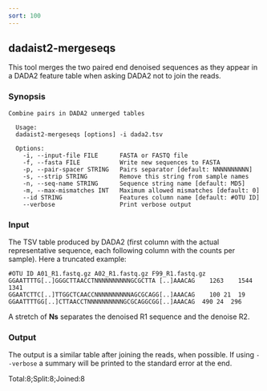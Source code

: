 ```yaml
---
sort: 100
---
```

## dadaist2-mergeseqs

This tool merges the two paired end denoised sequences as they appear in 
a DADA2 feature table when asking DADA2 not to join the reads.

### Synopsis

```
Combine pairs in DADA2 unmerged tables

  Usage: 
  dadaist2-mergeseqs [options] -i dada2.tsv 

  Options:
    -i, --input-file FILE      FASTA or FASTQ file
    -f, --fasta FILE           Write new sequences to FASTA
    -p, --pair-spacer STRING   Pairs separator [default: NNNNNNNNNN]
    -s, --strip STRING         Remove this string from sample names
    -n, --seq-name STRING      Sequence string name [default: MD5]
    -m, --max-mismatches INT   Maximum allowed mismatches [default: 0]
    --id STRING                Features column name [default: #OTU ID]
    --verbose                  Print verbose output

```

### Input

The TSV table produced by DADA2 (first column with the actual representative sequence, each following column
with the counts per sample). Here a truncated example:
```
#OTU ID	A01_R1.fastq.gz	A02_R1.fastq.gz	F99_R1.fastq.gz
GGAATTTTG[..]GGGCTTAACCTNNNNNNNNNNGCGCTTA [..]AAACAG	1263	1544	1341
GGAATCTTC[..]TTGGCTCAACCNNNNNNNNNNAGCGCAGG[..]AAACAG	100	21	19
GGAATTTTGG[..]CTTAACCTNNNNNNNNNNGCGCAGGCGG[..]AAACAG  490 24  296
```

A stretch of **Ns** separates the denoised R1 sequence and the denoise R2.

### Output

The output is a similar table after joining the reads, when possible.
If using `--verbose` a summary will be printed to the standard error at
the end.

  Total:8;Split:8;Joined:8
